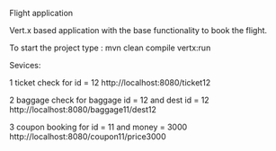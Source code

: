 Flight application

Vert.x based application with the base functionality to book the flight.

To start the project type : mvn clean compile vertx:run

Sevices:

1 ticket check for id = 12
http://localhost:8080/ticket12 

2 baggage check for baggage id = 12 and dest id = 12
http://localhost:8080/baggage11/dest12

3 coupon booking for id = 11 and money = 3000
http://localhost:8080/coupon11/price3000